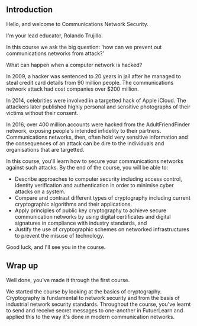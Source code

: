 ## Introduction

Hello, and welcome to Communications Network Security.

I'm your lead educator, Rolando Trujillo.

In this course we ask the big question: 'how can we prevent out communications networks from attack?'

What can happen when a computer network is hacked?

In 2009, a hacker was sentenced to 20 years in jail after he managed to steal credit card details from 90 million people.  The communications network attack had cost companies over $200 million.

In 2014, celebrities were involved in a targetted hack of Apple iCloud.  The attackers later published highly personal and sensitive photographs of their victims without their consent.

In 2016, over 400 million accounts were hacked from the AdultFriendFinder network, exposing people's intended infidelity to their partners.  
Communications networks, then, often hold very sensitive information and the consequences of an attack can be dire to the individuals and organisations that are targetted.

In this course, you'll learn how to secure your communications networks against such attacks.  By the end of the course, you will be able to:

* Describe approaches to computer security including access control, identity verification and authentication in order to minimise cyber attacks on a system.
* Compare and contrast different types of cryptography including current cryptographic algorithms and their applications. 
* Apply principles of public key cryptography to achieve secure communication networks by using digital certificates and digital signatures in compliance with industry standards, and
* Justify the use of cryptographic schemes on networked infrastructures to prevent the misuse of technology.

Good luck, and I'll see you in the course.


## Wrap up

Well done, you've made it through the first course.

We started the course by looking at the basics of cryptography.  Cryptography is fundamental to network security and from the basis of industrial network security standards.  Throughout the course, you've learnt to send and receive secret messages to one-another in FutuerLearn and applied this to the way it's done in modern communication networks.





